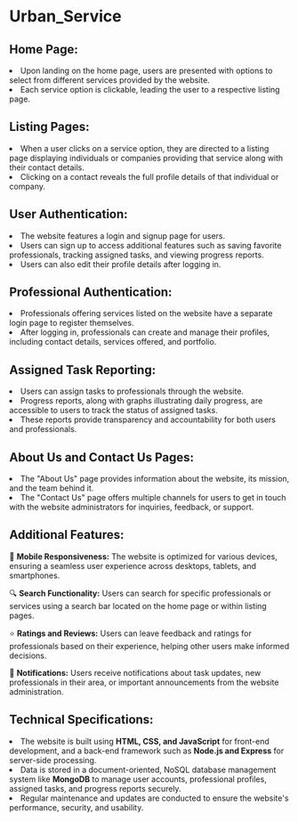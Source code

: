 # Urban_Service

## Home Page:

<li> Upon landing on the home page, users are presented with options to select from different services provided by the website.
<li> Each service option is clickable, leading the user to a respective listing page.

## Listing Pages:

<li> When a user clicks on a service option, they are directed to a listing page displaying individuals or companies providing that service along with their contact details.
<li> Clicking on a contact reveals the full profile details of that individual or company.

## User Authentication:

<li> The website features a login and signup page for users.
<li> Users can sign up to access additional features such as saving favorite professionals, tracking assigned tasks, and viewing progress reports.
<li> Users can also edit their profile details after logging in.

## Professional Authentication:

<li> Professionals offering services listed on the website have a separate login page to register themselves.
<li> After logging in, professionals can create and manage their profiles, including contact details, services offered, and portfolio.

## Assigned Task Reporting:

<li> Users can assign tasks to professionals through the website.
<li> Progress reports, along with graphs illustrating daily progress, are accessible to users to track the status of assigned tasks.
<li> These reports provide transparency and accountability for both users and professionals.

## About Us and Contact Us Pages:

<li> The "About Us" page provides information about the website, its mission, and the team behind it.
<li> The "Contact Us" page offers multiple channels for users to get in touch with the website administrators for inquiries, feedback, or support.

## Additional Features:

📱 **Mobile Responsiveness:** The website is optimized for various devices, ensuring a seamless user experience across desktops, tablets, and smartphones.

🔍 **Search Functionality:** Users can search for specific professionals or services using a search bar located on the home page or within listing pages.

⭐ **Ratings and Reviews:** Users can leave feedback and ratings for professionals based on their experience, helping other users make informed decisions.

🔔 **Notifications:** Users receive notifications about task updates, new professionals in their area, or important announcements from the website administration.

## Technical Specifications:

<li> The website is built using <b>HTML, CSS, and JavaScript</b> for front-end development, and a back-end framework such as <b>Node.js and Express</b> for server-side processing.
  
<li> Data is stored in a document-oriented, NoSQL database management system like <b>MongoDB</b> to manage user accounts, professional profiles, assigned tasks, and progress reports securely.
  
<li> Regular maintenance and updates are conducted to ensure the website's performance, security, and usability.
